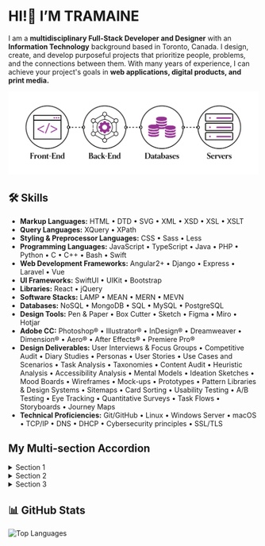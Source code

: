 # HI!👋 I’M TRAMAINE 

I am a **multidisciplinary Full-Stack Developer and Designer** with an **Information Technology** background based in Toronto, Canada. I design, create, and develop purposeful projects that prioritize people, problems, and the connections between them. With many years of experience, I can achieve your project's goals in **web applications, digital products, and print media.**

![My Profile Picture](https://github.com/tramainegarner/tramainegarner/blob/main/TramaineGarner_FullStackDeveloper.png)

## 🛠️ Skills

- **Markup Languages:** HTML • DTD • SVG • XML • XSD • XSL • XSLT
- **Query Languages:** XQuery • XPath
- **Styling & Preprocessor Languages:** CSS • Sass • Less
- **Programming Languages:** JavaScript • TypeScript • Java • PHP • Python • C • C++ • Bash • Swift
- **Web Development Frameworks:** Angular2+ • Django • Express • Laravel • Vue
- **UI Frameworks:** SwiftUI • UIKit • Bootstrap
- **Libraries:** React • jQuery
- **Software Stacks:** LAMP • MEAN • MERN • MEVN
- **Databases:** NoSQL • MongoDB • SQL • MySQL • PostgreSQL
- **Design Tools:** Pen & Paper • Box Cutter • Sketch • Figma • Miro • Hotjar
- **Adobe CC:** Photoshop® • Illustrator® • InDesign® • Dreamweaver • Dimension® • Aero® • After Effects® • Premiere Pro®
- **Design Deliverables:** User Interviews & Focus Groups • Competitive Audit • Diary Studies • Personas • User Stories • Use Cases and Scenarios • Task Analysis • Taxonomies • Content Audit • Heuristic Analysis • Accessibility Analysis • Mental Models • Ideation Sketches • Mood Boards • Wireframes • Mock-ups • Prototypes • Pattern Libraries & Design Systems • Sitemaps • Card Sorting • Usability Testing • A/B Testing • Eye Tracking • Quantitative Surveys • Task Flows • Storyboards • Journey Maps
- **Technical Proficiencies:** Git/GitHub • Linux • Windows Server • macOS • TCP/IP • DNS • DHCP • Cybersecurity principles • SSL/TLS
## My Multi-section Accordion

<details>
<summary>Section 1</summary>

Content of section 1 goes here.

</details>

<details>
<summary>Section 2</summary>

Content of section 2 goes here.

</details>

<details>
<summary>Section 3</summary>

Content of section 3 goes here.

</details>

## 📊 GitHub Stats
![Top Languages](https://github-readme-stats.vercel.app/api/top-langs/?username=tramainegarner&layout=compact)
